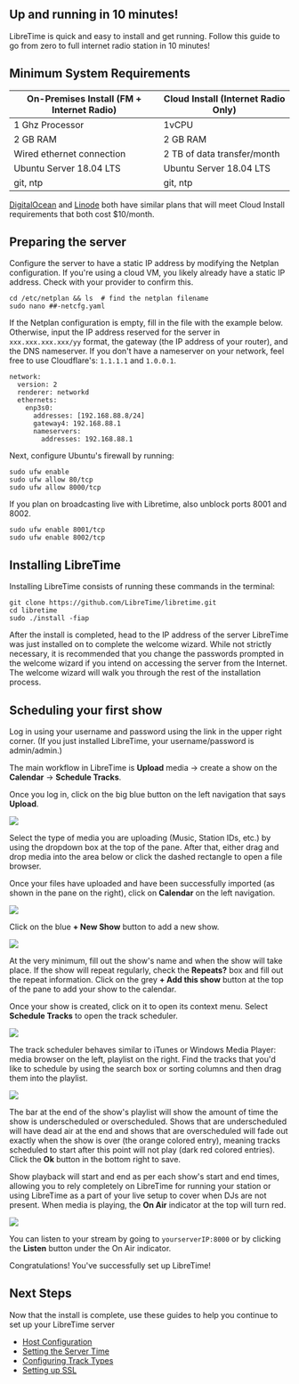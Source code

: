 Up and running in 10 minutes!
----------------------------

LibreTime is quick and easy to install and get running. Follow this guide to go from zero
to full internet radio station in 10 minutes!

## Minimum System Requirements

| On-Premises Install  (FM + Internet Radio) | Cloud Install (Internet Radio Only) |
|---------------------|---------------|
| 1 Ghz Processor| 1vCPU |
| 2 GB RAM | 2 GB RAM |
| Wired ethernet connection | 2 TB of data transfer/month |
| Ubuntu Server 18.04 LTS | Ubuntu Server 18.04 LTS |
| git, ntp | git, ntp |

[DigitalOcean](https://www.digitalocean.com/pricing/#Compute) and [Linode](https://www.linode.com/pricing/#row--compute)
both have similar plans that will meet Cloud Install requirements that both cost $10/month.

## Preparing the server

Configure the server to have a static IP address by modifying the Netplan configuration.
If you're using a cloud VM, you likely already have a static IP address. Check with your provider to confirm this.

```
cd /etc/netplan && ls  # find the netplan filename
sudo nano ##-netcfg.yaml
```

If the Netplan configuration is empty, fill in the file with the example below. Otherwise,
input the IP address reserved for the server in `xxx.xxx.xxx.xxx/yy` format, the gateway (the IP address
of your router), and the DNS nameserver. If you don't have a nameserver on your network,
feel free to use Cloudflare's: `1.1.1.1` and `1.0.0.1`.

```
network:
  version: 2
  renderer: networkd
  ethernets:
    enp3s0:
      addresses: [192.168.88.8/24]
      gateway4: 192.168.88.1
      nameservers:
        addresses: 192.168.88.1
```

Next, configure Ubuntu's firewall by running:

```
sudo ufw enable
sudo ufw allow 80/tcp
sudo ufw allow 8000/tcp
```

If you plan on broadcasting live with Libretime, also unblock ports 8001 and 8002.

```
sudo ufw enable 8001/tcp
sudo ufw enable 8002/tcp
```

## Installing LibreTime

Installing LibreTime consists of running these commands in the terminal:

```
git clone https://github.com/LibreTime/libretime.git
cd libretime
sudo ./install -fiap
```

After the install is completed, head to the IP address of the server LibreTime was just installed on
to complete the welcome wizard. While not strictly necessary, it is recommended that you change the passwords prompted in the welcome wizard if you intend on accessing the server from the Internet. The welcome wizard will
walk you through the rest of the installation process.

## Scheduling your first show

Log in using your username and password using the link in the upper right corner. (If you just installed
LibreTime, your username/password is admin/admin.)

The main workflow in LibreTime is **Upload** media -> create a show on the **Calendar** -> **Schedule Tracks**.

Once you log in, click on the big blue button on the left navigation that says **Upload**.

![](img/Select_files.png)

Select the type of media you are uploading (Music, Station IDs, etc.) by using the dropdown box
at the top of the pane. After that, either drag and drop media into the area below or click the
dashed rectangle to open a file browser.

Once your files have uploaded and have been successfully imported (as shown in the pane on the right),
click on **Calendar** on the left navigation.

![](img/Screenshot558-Add_Show.png)

Click on the blue **+ New Show** button to add a new show.

![](img/Screenshot560-Show_when.png)

At the very minimum, fill out the show's name and when the show will take place. If the show will repeat regularly,
check the **Repeats?** box and fill out the repeat information. Click on the grey **+ Add this show** button at the top
of the pane to add your show to the calendar.

Once your show is created, click on it to open its context menu. Select **Schedule Tracks** to open the track scheduler.

![](img/Screenshot561-Add_show_content.png)

The track scheduler behaves similar to iTunes or Windows Media Player: media browser on the left, playlist on the right.
Find the tracks that you'd like to schedule by using the search box or sorting columns and then drag them
into the playlist.

![](img/Screenshot562-Drag_show_content.png)

The bar at the end of the show's playlist will show the amount of time the show is underscheduled or overscheduled.
Shows that are underscheduled will have dead air at the end and shows that are overscheduled
will fade out exactly when the show is over (the orange colored entry), meaning tracks scheduled to start
after this point will not play (dark red colored entries). Click the **Ok** button in the bottom right to save.

Show playback will start and end as per each show's start and end times, allowing you to rely completely on
LibreTime for running your station or using LibreTime as a part of your live setup to cover when DJs are not present.
When media is playing, the **On Air** indicator at the top will turn red.

![](img/on-air-status.png)

You can listen to your stream by going to `yourserverIP:8000` or by clicking the **Listen** button under the On Air
indicator.

Congratulations! You've successfully set up LibreTime!

## Next Steps

Now that the install is complete, use these guides to help you continue to set up your LibreTime server

- [Host Configuration](host-configuration)
- [Setting the Server Time](setting-the-server-time)
- [Configuring Track Types](track-types)
- [Setting up SSL](ssl-config)
